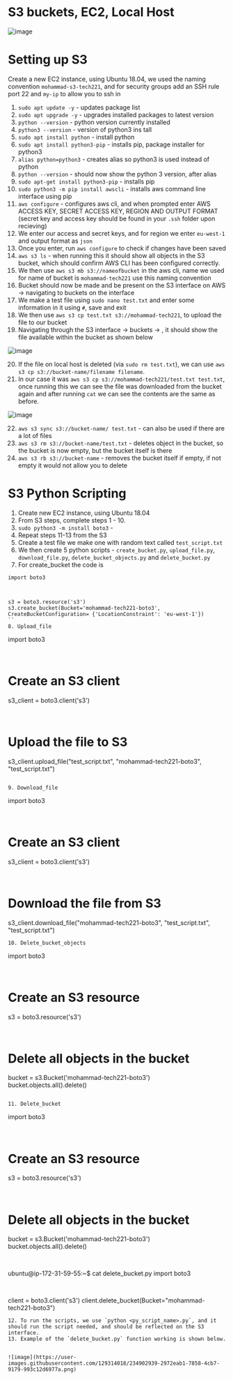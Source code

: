# S3 buckets, EC2, Local Host
![image](https://user-images.githubusercontent.com/129314018/234845332-6c260967-a2d9-40c7-8504-1c0cb9371876.png)





# Setting up S3
Create a new EC2 instance, using Ubuntu 18.04, we used the naming convention `mohammad-s3-tech221`, and for security groups
add an SSH rule port 22 and `my-ip` to allow you to ssh in

1.  `sudo apt update -y` - updates package list
2.  `sudo apt upgrade -y` - upgrades installed packages to latest version
3.  `python --version` - python version currently installed
4.  `python3 --version` - version of python3 ins tall
5.  `sudo apt install python` - install python
6.  `sudo apt install python3-pip` - installs pip, package installer for python3
7.  `alias python=python3` - creates alias so python3 is used instead of python 
8.  `python --version` - should now show the python 3 version, after alias
9.  `sudo apt-get install python3-pip` - installs pip
10. `sudo python3 -m pip install awscli` - installs aws command line interface using pip
11. `aws configure` - configures aws cli, and when prompted enter AWS ACCESS KEY, SECRET ACCESS KEY, REGION AND OUTPUT FORMAT (secret key and access key should be found in your `.ssh` folder upon recieving)
12. We enter our access and secret keys, and for region we enter `eu-west-1` and output format as `json`
13. Once you enter, run `aws configure` to check if changes have been saved
14. `aws s3 ls` - when running this it should show all objects in the S3 bucket, which should confirm AWS CLI has been configured correctly.
15. We then use `aws s3 mb s3://nameofbucket` in the aws cli, name we used for name of bucket is `mohammad-tech221` use this naming convention
16. Bucket should now be made and be present on the S3 interface on AWS -> navigating to buckets on the interface
17. We make a test file using `sudo nano test.txt` and enter some information in it using `#`, save and exit
18. We then use `aws s3 cp test.txt s3://mohammad-tech221`, to upload the file to our bucket
19. Navigating through the S3 interface -> buckets -> <your-bucket>, it should show the file available within the bucket as shown below

![image](https://user-images.githubusercontent.com/129314018/234869105-4e211d9e-fe6b-4845-9f5c-adc280801a42.png)

20. If the file on local host is deleted (via `sudo rm test.txt`), we can use `aws s3 cp s3://bucket-name/filename filename`.
21. In our case it was `aws s3 cp s3://mohammad-tech221/test.txt test.txt`, once running this we can see the file was downloaded from the bucket again and after running `cat` we can see the contents are the same as before.

![image](https://user-images.githubusercontent.com/129314018/234872418-9564b26b-dbc4-4a7f-9497-bedeb1ab398a.png)
  
22. `aws s3 sync s3://bucket-name/ test.txt` - can also be used if there are a lot of files
23. `aws s3 rm s3://bucket-name/test.txt` - deletes object in the bucket, so the bucket is now empty, but the bucket itself is there
24. `aws s3 rb s3://bucket-name` - removes the bucket itself if empty, if not empty it would not allow you to delete
  
# S3 Python Scripting

1. Create new EC2 instance, using Ubuntu 18.04
2. From S3 steps, complete steps 1 - 10.
3. `sudo python3 -m install boto3` - 
4. Repeat steps 11-13 from the S3
5. Create a test file we make one with random text called `test_script.txt`
6. We then create 5 python scripts - `create_bucket.py`, `upload_file.py`, `download_file.py`, `delete_bucket_objects.py` and `delete_bucket.py`
7. For create_bucket the code is
  ```
  import boto3

 

s3 = boto3.resource('s3')
s3.create_bucket(Bucket='mohammad-tech221-boto3', CreateBucketConfiguration= {'LocationConstraint': 'eu-west-1'})
  ``
8. Upload_file
  ```
import boto3

 

# Create an S3 client
s3_client = boto3.client('s3')

 

# Upload the file to S3
s3_client.upload_file("test_script.txt", "mohammad-tech221-boto3", "test_script.txt")
  ```
  
9. Download_file
  ```
import boto3

 

# Create an S3 client
s3_client = boto3.client('s3')

 

# Download the file from S3
s3_client.download_file("mohammad-tech221-boto3", "test_script.txt", "test_script.txt")
  ```
10. Delete_bucket_objects
  ```
import boto3

 

# Create an S3 resource
s3 = boto3.resource('s3')

 

# Delete all objects in the bucket
bucket = s3.Bucket('mohammad-tech221-boto3')
bucket.objects.all().delete()
```

11. Delete_bucket
```
import boto3

 

# Create an S3 resource
s3 = boto3.resource('s3')

 

# Delete all objects in the bucket
bucket = s3.Bucket('mohammad-tech221-boto3')
bucket.objects.all().delete()

 

ubuntu@ip-172-31-59-55:~$ cat delete_bucket.py
import boto3

 

client = boto3.client('s3')
client.delete_bucket(Bucket="mohammad-tech221-boto3")
```
12. To run the scripts, we use `python <py_script_name>.py`, and it should run the script needed, and should be reflected on the S3 interface.
13. Example of the `delete_bucket.py` function working is shown below.
  
  
![image](https://user-images.githubusercontent.com/129314018/234902939-2972eab1-7858-4cb7-9179-993c12d6977a.png)
